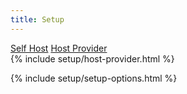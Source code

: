 ```yaml
---
title: Setup
---
```

<div class="row gap-4 mx-4" role="tablist">
    <a class="col btn btn-outline-primary active" href="#" data-bs-toggle="tab" data-bs-target="#self-host-options" type="button" role="tab" aria-controls="self-host-options" aria-selected="true">Self Host</a>
    <a class="col btn btn-outline-primary" href="#" data-bs-toggle="tab" data-bs-target="#host-provider-options" type="button" role="tab" aria-controls="host-provider-options" aria-selected="false">Host Provider</a>
</div>

<div class="tab-content mt-4">
  <div id="self-host-options" class="tab-pane fade" role="tabpanel">
    <!-- Empty since they are always visible -->
  </div>

  <div id="host-provider-options" class="tab-pane fade" role="tabpanel">
    {% include setup/host-provider.html %}
  </div>
</div>

{% include setup/setup-options.html %}
